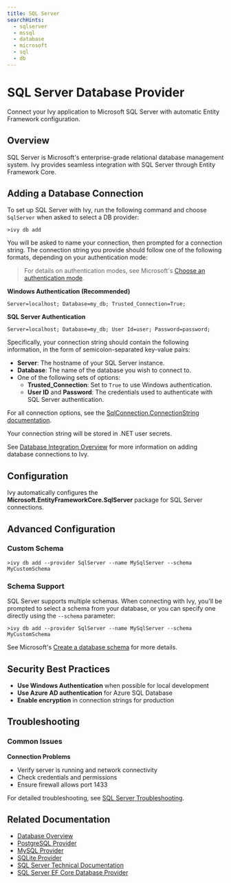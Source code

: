 ```yaml
---
title: SQL Server
searchHints:
  - sqlserver
  - mssql
  - database
  - microsoft
  - sql
  - db
---
```


# SQL Server Database Provider

<Ingress>
Connect your Ivy application to Microsoft SQL Server with automatic Entity Framework configuration.
</Ingress>

## Overview

SQL Server is Microsoft's enterprise-grade relational database management system. Ivy provides seamless integration with SQL Server through Entity Framework Core.

## Adding a Database Connection

To set up SQL Server with Ivy, run the following command and choose `SqlServer` when asked to select a DB provider:

```terminal
>ivy db add
```

You will be asked to name your connection, then prompted for a connection string. The connection string you provide should follow one of the following formats, depending on your authentication mode:

> For details on authentication modes, see Microsoft's [Choose an authentication mode](https://learn.microsoft.com/en-us/sql/relational-databases/security/choose-an-authentication-mode).

**Windows Authentication (Recommended)**
```text
Server=localhost; Database=my_db; Trusted_Connection=True;
```

**SQL Server Authentication**
```text
Server=localhost; Database=my_db; User Id=user; Password=password;
```

Specifically, your connection string should contain the following information, in the form of semicolon-separated key-value pairs:

- **Server**: The hostname of your SQL Server instance.
- **Database**: The name of the database you wish to connect to.
- One of the following sets of options:
  - **Trusted_Connection**: Set to `True` to use Windows authentication.
  - **User ID** and **Password**: The credentials used to authenticate with SQL Server authentication.

For all connection options, see the [SqlConnection.ConnectionString documentation](https://learn.microsoft.com/en-us/dotnet/api/microsoft.data.sqlclient.sqlconnection.connectionstring).

Your connection string will be stored in .NET user secrets.

See [Database Integration Overview](Overview.md) for more information on adding database connections to Ivy.

## Configuration

Ivy automatically configures the **Microsoft.EntityFrameworkCore.SqlServer** package for SQL Server connections.

## Advanced Configuration

### Custom Schema

```terminal
>ivy db add --provider SqlServer --name MySqlServer --schema MyCustomSchema
```

### Schema Support

SQL Server supports multiple schemas. When connecting with Ivy, you'll be prompted to select a schema from your database, or you can specify one directly using the `--schema` parameter:

```terminal
>ivy db add --provider SqlServer --name MySqlServer --schema MyCustomSchema
```

See Microsoft's [Create a database schema](https://learn.microsoft.com/en-us/sql/relational-databases/security/authentication-access/create-a-database-schema) for more details.

## Security Best Practices

- **Use Windows Authentication** when possible for local development
- **Use Azure AD authentication** for Azure SQL Database
- **Enable encryption** in connection strings for production

## Troubleshooting

### Common Issues

**Connection Problems**
- Verify server is running and network connectivity
- Check credentials and permissions
- Ensure firewall allows port 1433

For detailed troubleshooting, see [SQL Server Troubleshooting](https://learn.microsoft.com/en-us/troubleshoot/sql/welcome-sql-server).

## Related Documentation

- [Database Overview](Overview.md)
- [PostgreSQL Provider](PostgreSql.md)
- [MySQL Provider](MySql.md)
- [SQLite Provider](SQLite.md)
- [SQL Server Technical Documentation](https://learn.microsoft.com/en-us/sql/sql-server/)
- [SQL Server EF Core Database Provider](https://learn.microsoft.com/en-us/ef/core/providers/sql-server/)
